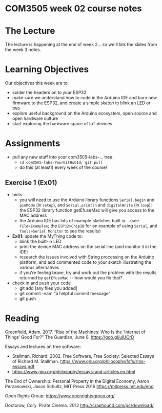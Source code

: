 COM3505 week 02 course notes
===

# The Lecture

The lecture is happening at the end of week 2... so we'll link the slides from
the week 3 notes.

<!--
This week's lecture slides are here: https://goo.gl/Z8xHei
-->


# Learning Objectives

Our objectives this week are to:

- solder the headers on to your ESP32
- make sure we understand how to code in the Arduino IDE and burn new firmware
  to the ESP32, and create a simple _sketch_ to blink an LED or two
- explore useful background on the Arduino ecosystem, open source and open
  hardware culture
- start exploring the hardware space of IoT devices


# Assignments

- pull any new stuff into your com3505-labs-... tree:
    - `cd com3505-labs-YourGitHubId; git pull`
    - do this (at least!) every week of the course!


## Exercise 1 (Ex01)

- hints
    - you will need to use the Arduino library functions `Serial.begin` and
      `pinMode` (in `setup`), and `Serial.println` and `digitalWrite` (in
      `loop`); the ESP32 library function getEfuseMac will give you access to
      the MAC address
    - the Arduino IDE has lots of example sketches built in... (see
      `File>Examples`; the `ESP32>ChipID` for an example of using `Serial`,
      and `Tools>Serial Monitor` to see the results)
- **Ex01**: update the MyThing code to:
    - blink the built-in LED
    - print the device MAC address on the serial line (and monitor it in the
      IDE)
    - research the issues involved with String processing on the Arduino
      platform, and add commented code to your sketch illustrating the various
      alternatives
    - if you're feeling brave, try and work out the problem with the results
      returned by `getEfuseMac` -- how would you fix that?
- check in and push your code
    - git add [any files you added]
    - git commit -vam "a helpful commit message"
    - git push


# Reading

Greenfield, Adam. 2017. “Rise of the Machines: Who Is the ‘Internet of Things’
Good For?” The Guardian, June 6. https://goo.gl/uIUCrD 

Essays and lectures on free software: 
- Stallman, Richard. 2002. Free Software, Free Society: Selected Essays of
  Richard M. Stallman. https://www.gnu.org/philosophy/fsfs/rms-essays.pdf
- https://www.gnu.org/philosophy/essays-and-articles.en.html

The End of Ownership: Personal Property in the Digital Economy, Aaron
Perzanowski, Jason Schultz, MIT Press 2016 https://mitpress.mit.edu/end

Open Rights Group: https://www.openrightsgroup.org/

Doctorow, Cory. Pirate Cinema. 2012  http://craphound.com/pc/download/
